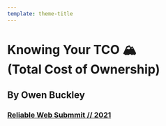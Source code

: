 ```yaml
---
template: theme-title
---
```


<style>
  div.container {
    margin: 7% auto;
  }
</style>

# Knowing Your TCO 🏔️ </br> (Total Cost of Ownership)

## By Owen Buckley

### [Reliable Web Submmit // 2021](https://reliablewebsummit.com/)
